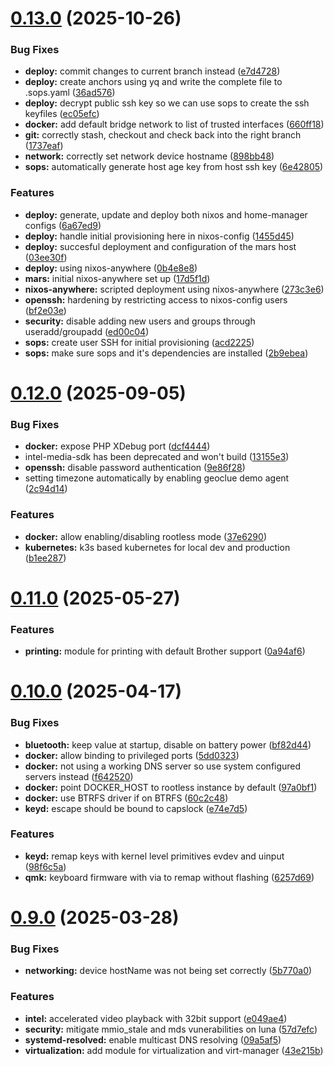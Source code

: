 # [0.13.0](https://github.com/99linesofcode/nixos-config/compare/v0.12.0...v0.13.0) (2025-10-26)


### Bug Fixes

* **deploy:** commit changes to current branch instead ([e7d4728](https://github.com/99linesofcode/nixos-config/commit/e7d4728655b960abb1c4ae8c8977b7257b90a591))
* **deploy:** create anchors using yq and write the complete file to .sops.yaml ([36ad576](https://github.com/99linesofcode/nixos-config/commit/36ad576d4fbce8b45787c529e81b2d6f24ae3baa))
* **deploy:** decrypt public ssh key so we can use sops to create the ssh keyfiles ([ec05efc](https://github.com/99linesofcode/nixos-config/commit/ec05efc516a36bac23e6ba2757b05f7834702b16))
* **docker:** add default bridge network to list of trusted interfaces ([660ff18](https://github.com/99linesofcode/nixos-config/commit/660ff189630dad115f042afc68cc823c9ab7a1e2))
* **git:** correctly stash, checkout and check back into the right branch ([1737eaf](https://github.com/99linesofcode/nixos-config/commit/1737eafdaa482087046f35ec3ccefe173a266b8b))
* **network:** correctly set network device hostname ([898bb48](https://github.com/99linesofcode/nixos-config/commit/898bb488b5a7dbb05aea612bf7ac9cff9eb3202f))
* **sops:** automatically generate host age key from host ssh key ([6e42805](https://github.com/99linesofcode/nixos-config/commit/6e42805a4ef96aeb80bf2d1bae4429bcbdb1a330))


### Features

* **deploy:** generate, update and deploy both nixos and home-manager configs ([6a67ed9](https://github.com/99linesofcode/nixos-config/commit/6a67ed945d22e749cfc2e077c88c7d2adf28ffa5))
* **deploy:** handle initial provisioning here in nixos-config ([1455d45](https://github.com/99linesofcode/nixos-config/commit/1455d45b73974b33fce0e1c1055d090987d7cd14))
* **deploy:** succesful deployment and configuration of the mars host ([03ee30f](https://github.com/99linesofcode/nixos-config/commit/03ee30f549de30098d3fc6bfa08f3090f336e3e7))
* **deploy:** using nixos-anywhere ([0b4e8e8](https://github.com/99linesofcode/nixos-config/commit/0b4e8e83aeddf0c7e914c176c55afaed152a4cf2))
* **mars:** initial nixos-anywhere set up ([17d5f1d](https://github.com/99linesofcode/nixos-config/commit/17d5f1d6f77091622c16da76b37f14e2fe91ee63))
* **nixos-anywhere:** scripted deployment using nixos-anywhere ([273c3e6](https://github.com/99linesofcode/nixos-config/commit/273c3e68796bf09b63970511bf5a4dc9a1cfe001))
* **openssh:** hardening by restricting access to nixos-config users ([bf2e03e](https://github.com/99linesofcode/nixos-config/commit/bf2e03ec7a048b60b5d893a4421d82ade2cbc4f1))
* **security:** disable adding new users and groups through useradd/groupadd ([ed00c04](https://github.com/99linesofcode/nixos-config/commit/ed00c045bc3c1486969cbe15b51ec1c801450867))
* **sops:** create user SSH for initial provisioning ([acd2225](https://github.com/99linesofcode/nixos-config/commit/acd22254e7ea89a15c9a379e00ca67e22ae7747c))
* **sops:** make sure sops and it's dependencies are installed ([2b9ebea](https://github.com/99linesofcode/nixos-config/commit/2b9ebea8b3dec9fd07fab727238a90f19698ed2c))



# [0.12.0](https://github.com/99linesofcode/nixos-config/compare/v0.11.0...v0.12.0) (2025-09-05)


### Bug Fixes

* **docker:** expose PHP XDebug port ([dcf4444](https://github.com/99linesofcode/nixos-config/commit/dcf4444827a5dda1fb6b5a06fe5841b889ecae40))
* intel-media-sdk has been deprecated and won't build ([13155e3](https://github.com/99linesofcode/nixos-config/commit/13155e32d9ab4133df9a9c7367c796f2a96709d7))
* **openssh:** disable password authentication ([9e86f28](https://github.com/99linesofcode/nixos-config/commit/9e86f284da6da40cb1b18ce5f116680708b99800))
* setting timezone automatically by enabling geoclue demo agent ([2c94d14](https://github.com/99linesofcode/nixos-config/commit/2c94d14e3045c1d0e51a7c12af3b6dafef98a213))


### Features

* **docker:** allow enabling/disabling rootless mode ([37e6290](https://github.com/99linesofcode/nixos-config/commit/37e6290728e717366eb443e3b8af0099c8d28121))
* **kubernetes:** k3s based kubernetes for local dev and production ([b1ee287](https://github.com/99linesofcode/nixos-config/commit/b1ee28727fc3221dfae88bc19a7ffb702845dc1b))



# [0.11.0](https://github.com/99linesofcode/nixos-config/compare/v0.10.0...v0.11.0) (2025-05-27)


### Features

* **printing:** module for printing with default Brother support ([0a94af6](https://github.com/99linesofcode/nixos-config/commit/0a94af6b4642a64db6ba4567745b8b8ba391ccf1))



# [0.10.0](https://github.com/99linesofcode/nixos-config/compare/v0.9.0...v0.10.0) (2025-04-17)


### Bug Fixes

* **bluetooth:** keep value at startup, disable on battery power ([bf82d44](https://github.com/99linesofcode/nixos-config/commit/bf82d44d069325f96a1d47f7754242e66665f1b1))
* **docker:** allow binding to privileged ports ([5dd0323](https://github.com/99linesofcode/nixos-config/commit/5dd0323fce9747d93231e35dcad1537b3ef6187b))
* **docker:** not using a working DNS server so use system configured servers instead ([f642520](https://github.com/99linesofcode/nixos-config/commit/f6425203154192fc601604d647d5902542b9b9cb))
* **docker:** point DOCKER_HOST to rootless instance by default ([97a0bf1](https://github.com/99linesofcode/nixos-config/commit/97a0bf1c3c802c5c199f303f40d61cc316c39851))
* **docker:** use BTRFS driver if on BTRFS ([60c2c48](https://github.com/99linesofcode/nixos-config/commit/60c2c483a913b766ec143620b17e0db9a7704603))
* **keyd:** escape should be bound to capslock ([e74e7d5](https://github.com/99linesofcode/nixos-config/commit/e74e7d5792d459738e0deec46ea886e3b473bb34))


### Features

* **keyd:** remap keys with kernel level primitives evdev and uinput ([98f6c5a](https://github.com/99linesofcode/nixos-config/commit/98f6c5adbaf751b9324dc9f5ca378eee5c51f925))
* **qmk:** keyboard firmware with via to remap without flashing ([6257d69](https://github.com/99linesofcode/nixos-config/commit/6257d6957a888410fcf1c632bfb426f3bb33a747))



# [0.9.0](https://github.com/99linesofcode/nixos-config/compare/v0.8.1...v0.9.0) (2025-03-28)


### Bug Fixes

* **networking:** device hostName was not being set correctly ([5b770a0](https://github.com/99linesofcode/nixos-config/commit/5b770a028398ac2e65177288dcb26d39122c25cf))


### Features

* **intel:** accelerated video playback with 32bit support ([e049ae4](https://github.com/99linesofcode/nixos-config/commit/e049ae4098d58861effa0d752010f8ea8d2c3bfc))
* **security:** mitigate mmio_stale and mds vunerabilities on luna ([57d7efc](https://github.com/99linesofcode/nixos-config/commit/57d7efc75598c9f631dafdb287eacb80cb743dc9))
* **systemd-resolved:** enable multicast DNS resolving ([09a5af5](https://github.com/99linesofcode/nixos-config/commit/09a5af5b62455926f4beb6acb9c26e0bf79a49bb))
* **virtualization:** add module for virtualization and virt-manager ([43e215b](https://github.com/99linesofcode/nixos-config/commit/43e215bb413149aab3057ace3d4bd7fc7c5e9075))



